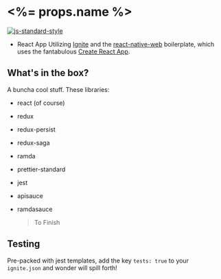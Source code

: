 #  <%= props.name %>

[![js-standard-style](https://img.shields.io/badge/code%20style-standard-brightgreen.svg?style=flat)](http://standardjs.com/)

* React App Utilizing [Ignite](https://github.com/infinitered/ignite) and the [react-native-web](https://github.com/juddey/ignite-react-native-web) boilerplate, which uses the fantabulous [Create React App](https://github.com/facebook/create-react-app).

## What's in the box?

A buncha cool stuff. These libraries:

* react (of course)
* redux
* redux-persist
* redux-saga
* ramda
* prettier-standard
* jest
* apisauce
* ramdasauce

  > To Finish

## Testing
Pre-packed with jest templates, add the key `tests: true` to your `ignite.json` and wonder will spill forth!



